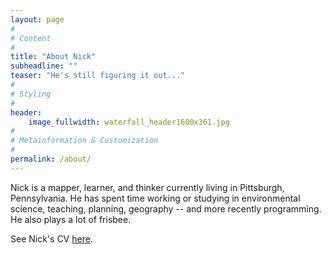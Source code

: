 ```yaml
---
layout: page
#
# Content
#
title: "About Nick"
subheadline: ""
teaser: "He's still figuring it out..."
#
# Styling
#
header:
    image_fullwidth: waterfall_header1600x361.jpg
#
# Metainformation & Customization
#
permalink: /about/
---
```

Nick is a mapper, learner, and thinker currently living in Pittsburgh, Pennsylvania. He has spent time working or studying in environmental science, teaching, planning, geography -- and more recently programming. He also plays a lot of frisbee.

See Nick's CV [here](http://www.nickwilgruber.com/cv/).
